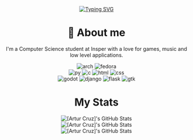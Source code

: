 <div align="center">
  <a href="https://git.io/typing-svg"><img src="https://readme-typing-svg.herokuapp.com?font=JetBrains+Mono&weight=600&size=40&pause=1000&color=F77821&center=true&vCenter=true&width=435&lines=Artur+Cruz" alt="Typing SVG" /></a>
</div>

<div align="center">
  <h1>🎸 About me</h1>
  <p>I'm a Computer Science student at Insper with a love for games, music and low level applications.</p>
  <p></p>
</div>

<div align="center">
  <img alt="arch" src="https://img.shields.io/badge/arch-%231793D1?style=for-the-badge&logo=archlinux&logoColor=white">
  <img alt="fedora" src="https://img.shields.io/badge/fedora-%2351A2DA?style=for-the-badge&logo=fedora&logoColor=white">
</div>

<div align="center">
  <img alt="py" src="https://img.shields.io/badge/python-blue?style=for-the-badge&logo=python&logoColor=white">
  <img alt="c" src="https://img.shields.io/badge/C-grey?style=for-the-badge&logo=c&logoColor=white">
  <img alt="html" src="https://img.shields.io/badge/html-%23E34F26?style=for-the-badge&logo=html5&logoColor=white">
  <img alt="css" src="https://img.shields.io/badge/css-%231572B6?style=for-the-badge&logo=css3&logoColor=white">
</div>

<div align="center">
  <img alt="godot" src="https://img.shields.io/badge/godot-%23478CBF?style=for-the-badge&logo=godotengine&logoColor=white">
  <img alt="django" src="https://img.shields.io/badge/django-%23092E20?style=for-the-badge&logo=django&logoColor=white">
  <img alt="flask" src="https://img.shields.io/badge/flask-%23000000?style=for-the-badge&logo=flask&logoColor=white">
  <img alt="gtk" src="https://img.shields.io/badge/gtk-%237FE719?style=for-the-badge&logo=gtk&logoColor=white">
</div>

<div align="center">
  <h1> My Stats </h1>
</div>

<div align="center">
    <img src="https://top-languages-one.vercel.app/api/top-langs/?username=arturacruz&exclude_repo=top-languages,dotfiles,rustlings&hide=javascript&theme=gruvbox&show_icons=true&hide_border=true&layout=compact&size_weight=0.75&count_weight=0.25" alt="[Artur Cruz]'s GitHub Stats"/>
</div>

<div align="center">
    <img src="http://github-profile-summary-cards.vercel.app/api/cards/stats?username=arturacruz&theme=gruvbox" alt="[Artur Cruz]'s GitHub Stats"/>
</div>

<div align="center">
    <img src="http://github-profile-summary-cards.vercel.app/api/cards/profile-details?username=arturacruz&theme=gruvbox" alt="[Artur Cruz]'s GitHub Stats"/>
</div>




